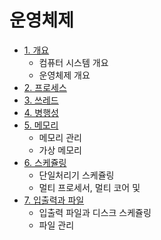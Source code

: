 # 운영체제

* [1. 개요](https://github.com/choiish98/Computer-Science/tree/main/OS/1.%20Outline)
  * 컴퓨터 시스템 개요
  * 운영체제 개요
* [2. 프로세스](https://github.com/choiish98/Computer-Science/tree/main/OS/2.%20Process)
* [3. 쓰레드](https://github.com/choiish98/Computer-Science/tree/main/OS/3.%20Thread)
* [4. 병행성](https://github.com/choiish98/Computer-Science/tree/main/OS/4.%20Concurrency)
* [5. 메모리](https://github.com/choiish98/Computer-Science/tree/main/OS/5.%20Memory)
  * 메모리 관리
  * 가상 메모리
* [6. 스케쥴링](https://github.com/choiish98/Computer-Science/tree/main/OS/6.%20Scheduling)
  * 단일처리기 스케쥴링
  * 멀티 프로세서, 멀티 코어 및 
* [7. 입출력과 파일](https://github.com/choiish98/Computer-Science/tree/main/OS/7.%20IO&File)
  * 입출력 파일과 디스크 스케쥴링
  * 파일 관리
